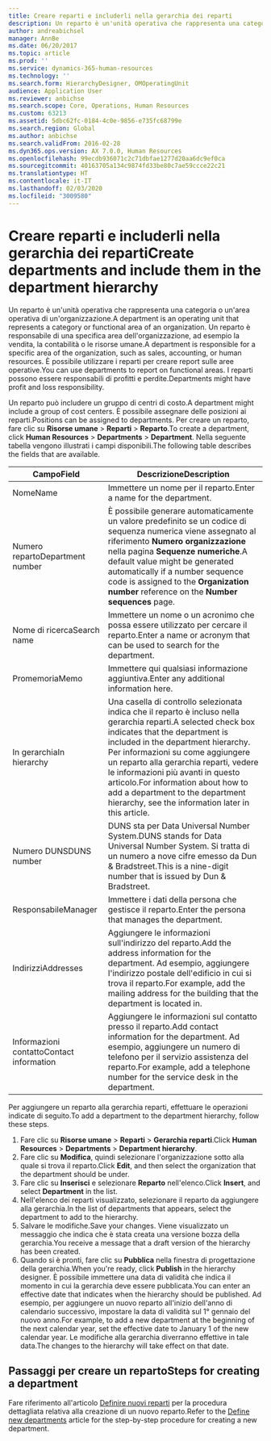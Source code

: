 ```yaml
---
title: Creare reparti e includerli nella gerarchia dei reparti
description: Un reparto è un'unità operativa che rappresenta una categoria o un'area operativa di un'organizzazione. Un reparto è responsabile di una specifica area dell'organizzazione, ad esempio la vendita, la contabilità o le risorse umane. È possibile utilizzare i reparti per creare report sulle aree operative. I reparti possono essere responsabili di profitti e perdite.
author: andreabichsel
manager: AnnBe
ms.date: 06/20/2017
ms.topic: article
ms.prod: ''
ms.service: dynamics-365-human-resources
ms.technology: ''
ms.search.form: HierarchyDesigner, OMOperatingUnit
audience: Application User
ms.reviewer: anbichse
ms.search.scope: Core, Operations, Human Resources
ms.custom: 63213
ms.assetid: 5dbc62fc-0184-4c0e-9856-e735fc68799e
ms.search.region: Global
ms.author: anbichse
ms.search.validFrom: 2016-02-28
ms.dyn365.ops.version: AX 7.0.0, Human Resources
ms.openlocfilehash: 99ecdb936071c2c71dbfae1277d20aa6dc9ef0ca
ms.sourcegitcommit: 40163705a134c9874fd33be80c7ae59ccce22c21
ms.translationtype: HT
ms.contentlocale: it-IT
ms.lasthandoff: 02/03/2020
ms.locfileid: "3009580"
---
```

# <a name="create-departments-and-include-them-in-the-department-hierarchy"></a><span data-ttu-id="c0ddf-106">Creare reparti e includerli nella gerarchia dei reparti</span><span class="sxs-lookup"><span data-stu-id="c0ddf-106">Create departments and include them in the department hierarchy</span></span>

<span data-ttu-id="c0ddf-107">Un reparto è un'unità operativa che rappresenta una categoria o un'area operativa di un'organizzazione.</span><span class="sxs-lookup"><span data-stu-id="c0ddf-107">A department is an operating unit that represents a category or functional area of an organization.</span></span> <span data-ttu-id="c0ddf-108">Un reparto è responsabile di una specifica area dell'organizzazione, ad esempio la vendita, la contabilità o le risorse umane.</span><span class="sxs-lookup"><span data-stu-id="c0ddf-108">A department is responsible for a specific area of the organization, such as sales, accounting, or human resources.</span></span> <span data-ttu-id="c0ddf-109">È possibile utilizzare i reparti per creare report sulle aree operative.</span><span class="sxs-lookup"><span data-stu-id="c0ddf-109">You can use departments to report on functional areas.</span></span> <span data-ttu-id="c0ddf-110">I reparti possono essere responsabili di profitti e perdite.</span><span class="sxs-lookup"><span data-stu-id="c0ddf-110">Departments might have profit and loss responsibility.</span></span>

<span data-ttu-id="c0ddf-111">Un reparto può includere un gruppo di centri di costo.</span><span class="sxs-lookup"><span data-stu-id="c0ddf-111">A department might include a group of cost centers.</span></span> <span data-ttu-id="c0ddf-112">È possibile assegnare delle posizioni ai reparti.</span><span class="sxs-lookup"><span data-stu-id="c0ddf-112">Positions can be assigned to departments.</span></span> <span data-ttu-id="c0ddf-113">Per creare un reparto, fare clic su **Risorse umane** &gt; **Reparti** &gt; **Reparto**.</span><span class="sxs-lookup"><span data-stu-id="c0ddf-113">To create a department, click **Human Resources** &gt; **Departments** &gt; **Department**.</span></span> <span data-ttu-id="c0ddf-114">Nella seguente tabella vengono illustrati i campi disponibili.</span><span class="sxs-lookup"><span data-stu-id="c0ddf-114">The following table describes the fields that are available.</span></span>

| <span data-ttu-id="c0ddf-115">Campo</span><span class="sxs-lookup"><span data-stu-id="c0ddf-115">Field</span></span>               | <span data-ttu-id="c0ddf-116">Descrizione</span><span class="sxs-lookup"><span data-stu-id="c0ddf-116">Description</span></span>                                                                                                                                                                                                       |
|---------------------|-------------------------------------------------------------------------------------------------------------------------------------------------------------------------------------------------------------------|
| <span data-ttu-id="c0ddf-117">Nome</span><span class="sxs-lookup"><span data-stu-id="c0ddf-117">Name</span></span>                | <span data-ttu-id="c0ddf-118">Immettere un nome per il reparto.</span><span class="sxs-lookup"><span data-stu-id="c0ddf-118">Enter a name for the department.</span></span>                                                                                                                                                                                  |
| <span data-ttu-id="c0ddf-119">Numero reparto</span><span class="sxs-lookup"><span data-stu-id="c0ddf-119">Department number</span></span>   | <span data-ttu-id="c0ddf-120">È possibile generare automaticamente un valore predefinito se un codice di sequenza numerica viene assegnato al riferimento **Numero organizzazione** nella pagina **Sequenze numeriche**.</span><span class="sxs-lookup"><span data-stu-id="c0ddf-120">A default value might be generated automatically if a number sequence code is assigned to the **Organization number** reference on the **Number sequences** page.</span></span>                                                 |
| <span data-ttu-id="c0ddf-121">Nome di ricerca</span><span class="sxs-lookup"><span data-stu-id="c0ddf-121">Search name</span></span>         | <span data-ttu-id="c0ddf-122">Immettere un nome o un acronimo che possa essere utilizzato per cercare il reparto.</span><span class="sxs-lookup"><span data-stu-id="c0ddf-122">Enter a name or acronym that can be used to search for the department.</span></span>                                                                                                                                            |
| <span data-ttu-id="c0ddf-123">Promemoria</span><span class="sxs-lookup"><span data-stu-id="c0ddf-123">Memo</span></span>                | <span data-ttu-id="c0ddf-124">Immettere qui qualsiasi informazione aggiuntiva.</span><span class="sxs-lookup"><span data-stu-id="c0ddf-124">Enter any additional information here.</span></span>                                                                                                                                                                            |
| <span data-ttu-id="c0ddf-125">In gerarchia</span><span class="sxs-lookup"><span data-stu-id="c0ddf-125">In hierarchy</span></span>        | <span data-ttu-id="c0ddf-126">Una casella di controllo selezionata indica che il reparto è incluso nella gerarchia reparti.</span><span class="sxs-lookup"><span data-stu-id="c0ddf-126">A selected check box indicates that the department is included in the department hierarchy.</span></span> <span data-ttu-id="c0ddf-127">Per informazioni su come aggiungere un reparto alla gerarchia reparti, vedere le informazioni più avanti in questo articolo.</span><span class="sxs-lookup"><span data-stu-id="c0ddf-127">For information about how to add a department to the department hierarchy, see the information later in this article.</span></span> |
| <span data-ttu-id="c0ddf-128">Numero DUNS</span><span class="sxs-lookup"><span data-stu-id="c0ddf-128">DUNS number</span></span>         | <span data-ttu-id="c0ddf-129">DUNS sta per Data Universal Number System.</span><span class="sxs-lookup"><span data-stu-id="c0ddf-129">DUNS stands for Data Universal Number System.</span></span> <span data-ttu-id="c0ddf-130">Si tratta di un numero a nove cifre emesso da Dun & Bradstreet.</span><span class="sxs-lookup"><span data-stu-id="c0ddf-130">This is a nine-digit number that is issued by Dun & Bradstreet.</span></span>                                                                                                     |
| <span data-ttu-id="c0ddf-131">Responsabile</span><span class="sxs-lookup"><span data-stu-id="c0ddf-131">Manager</span></span>             | <span data-ttu-id="c0ddf-132">Immettere i dati della persona che gestisce il reparto.</span><span class="sxs-lookup"><span data-stu-id="c0ddf-132">Enter the persona that manages the department.</span></span>                                                                                                                                                                    |
| <span data-ttu-id="c0ddf-133">Indirizzi</span><span class="sxs-lookup"><span data-stu-id="c0ddf-133">Addresses</span></span>           | <span data-ttu-id="c0ddf-134">Aggiungere le informazioni sull'indirizzo del reparto.</span><span class="sxs-lookup"><span data-stu-id="c0ddf-134">Add the address information for the department.</span></span> <span data-ttu-id="c0ddf-135">Ad esempio, aggiungere l'indirizzo postale dell'edificio in cui si trova il reparto.</span><span class="sxs-lookup"><span data-stu-id="c0ddf-135">For example, add the mailing address for the building that the department is located in.</span></span>                                                                          |
| <span data-ttu-id="c0ddf-136">Informazioni contatto</span><span class="sxs-lookup"><span data-stu-id="c0ddf-136">Contact information</span></span> | <span data-ttu-id="c0ddf-137">Aggiungere le informazioni sul contatto presso il reparto.</span><span class="sxs-lookup"><span data-stu-id="c0ddf-137">Add contact information for the department.</span></span> <span data-ttu-id="c0ddf-138">Ad esempio, aggiungere un numero di telefono per il servizio assistenza del reparto.</span><span class="sxs-lookup"><span data-stu-id="c0ddf-138">For example, add a telephone number for the service desk in the department.</span></span>                                                                                           |

<span data-ttu-id="c0ddf-139">Per aggiungere un reparto alla gerarchia reparti, effettuare le operazioni indicate di seguito.</span><span class="sxs-lookup"><span data-stu-id="c0ddf-139">To add a department to the department hierarchy, follow these steps.</span></span>

1.  <span data-ttu-id="c0ddf-140">Fare clic su **Risorse umane** &gt; **Reparti** &gt; **Gerarchia reparti**.</span><span class="sxs-lookup"><span data-stu-id="c0ddf-140">Click **Human Resources** &gt; **Departments** &gt; **Department hierarchy**.</span></span>
2.  <span data-ttu-id="c0ddf-141">Fare clic su **Modifica**, quindi selezionare l'organizzazione sotto alla quale si trova il reparto.</span><span class="sxs-lookup"><span data-stu-id="c0ddf-141">Click **Edit**, and then select the organization that the department should be under.</span></span>
3.  <span data-ttu-id="c0ddf-142">Fare clic su **Inserisci** e selezionare **Reparto** nell'elenco.</span><span class="sxs-lookup"><span data-stu-id="c0ddf-142">Click **Insert**, and select **Department** in the list.</span></span>
4.  <span data-ttu-id="c0ddf-143">Nell'elenco dei reparti visualizzato, selezionare il reparto da aggiungere alla gerarchia.</span><span class="sxs-lookup"><span data-stu-id="c0ddf-143">In the list of departments that appears, select the department to add to the hierarchy.</span></span>
5.  <span data-ttu-id="c0ddf-144">Salvare le modifiche.</span><span class="sxs-lookup"><span data-stu-id="c0ddf-144">Save your changes.</span></span> <span data-ttu-id="c0ddf-145">Viene visualizzato un messaggio che indica che è stata creata una versione bozza della gerarchia.</span><span class="sxs-lookup"><span data-stu-id="c0ddf-145">You receive a message that a draft version of the hierarchy has been created.</span></span>
6.  <span data-ttu-id="c0ddf-146">Quando si è pronti, fare clic su **Pubblica** nella finestra di progettazione della gerarchia.</span><span class="sxs-lookup"><span data-stu-id="c0ddf-146">When you're ready, click **Publish** in the hierarchy designer.</span></span> <span data-ttu-id="c0ddf-147">È possibile immettere una data di validità che indica il momento in cui la gerarchia deve essere pubblicata.</span><span class="sxs-lookup"><span data-stu-id="c0ddf-147">You can enter an effective date that indicates when the hierarchy should be published.</span></span> <span data-ttu-id="c0ddf-148">Ad esempio, per aggiungere un nuovo reparto all'inizio dell'anno di calendario successivo, impostare la data di validità sul 1° gennaio del nuovo anno.</span><span class="sxs-lookup"><span data-stu-id="c0ddf-148">For example, to add a new department at the beginning of the next calendar year, set the effective date to January 1 of the new calendar year.</span></span> <span data-ttu-id="c0ddf-149">Le modifiche alla gerarchia diverranno effettive in tale data.</span><span class="sxs-lookup"><span data-stu-id="c0ddf-149">The changes to the hierarchy will take effect on that date.</span></span>

## <a name="steps-for-creating-a-department"></a><span data-ttu-id="c0ddf-150">Passaggi per creare un reparto</span><span class="sxs-lookup"><span data-stu-id="c0ddf-150">Steps for creating a department</span></span>
<span data-ttu-id="c0ddf-151">Fare riferimento all'articolo [Definire nuovi reparti](../fin-and-ops/hr/tasks/define-new-departments.md) per la procedura dettagliata relativa alla creazione di un nuovo reparto.</span><span class="sxs-lookup"><span data-stu-id="c0ddf-151">Refer to the [Define new departments](../fin-and-ops/hr/tasks/define-new-departments.md) article for the step-by-step procedure for creating a new department.</span></span> 
